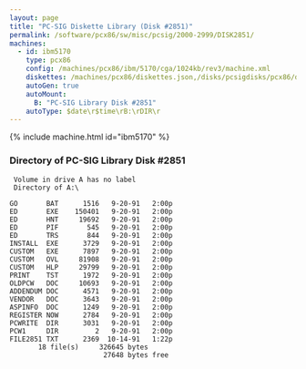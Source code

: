 ```yaml
---
layout: page
title: "PC-SIG Diskette Library (Disk #2851)"
permalink: /software/pcx86/sw/misc/pcsig/2000-2999/DISK2851/
machines:
  - id: ibm5170
    type: pcx86
    config: /machines/pcx86/ibm/5170/cga/1024kb/rev3/machine.xml
    diskettes: /machines/pcx86/diskettes.json,/disks/pcsigdisks/pcx86/diskettes.json
    autoGen: true
    autoMount:
      B: "PC-SIG Library Disk #2851"
    autoType: $date\r$time\rB:\rDIR\r
---
```


{% include machine.html id="ibm5170" %}

### Directory of PC-SIG Library Disk #2851

     Volume in drive A has no label
     Directory of A:\

    GO       BAT      1516   9-20-91   2:00p
    ED       EXE    150401   9-20-91   2:00p
    ED       HNT     19692   9-20-91   2:00p
    ED       PIF       545   9-20-91   2:00p
    ED       TRS       844   9-20-91   2:00p
    INSTALL  EXE      3729   9-20-91   2:00p
    CUSTOM   EXE      7897   9-20-91   2:00p
    CUSTOM   OVL     81908   9-20-91   2:00p
    CUSTOM   HLP     29799   9-20-91   2:00p
    PRINT    TST      1972   9-20-91   2:00p
    OLDPCW   DOC     10693   9-20-91   2:00p
    ADDENDUM DOC      4571   9-20-91   2:00p
    VENDOR   DOC      3643   9-20-91   2:00p
    ASPINFO  DOC      1249   9-20-91   2:00p
    REGISTER NOW      2784   9-20-91   2:00p
    PCWRITE  DIR      3031   9-20-91   2:00p
    PCW1     DIR         2   9-20-91   2:00p
    FILE2851 TXT      2369  10-14-91   1:22p
           18 file(s)     326645 bytes
                           27648 bytes free
